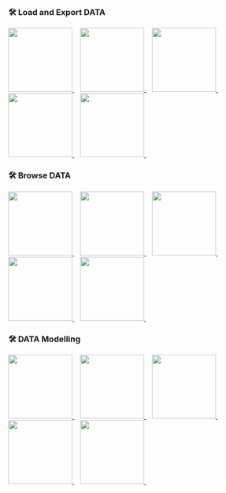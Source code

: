 ### 🛠️ Load and Export DATA

<a href="../section-work-with-data/">
 <img src="../img/tile.png" height="130px" width="130px"/>
</a>&nbsp;&nbsp;
<a href="../section-work-with-data/">
 <img src="../img/tile.png" height="130px" width="130px"/>
</a>&nbsp;&nbsp;
<a href="../section-work-with-data/">
 <img src="../img/tile.png" height="130px" width="130px"/>
</a>&nbsp;&nbsp;
<a href="../section-work-with-data/">
 <img src="../img/tile.png" height="130px" width="130px"/>
</a>&nbsp;&nbsp;
<a href="../section-work-with-data/">
 <img src="../img/tile.png" height="130px" width="130px"/>
</a>&nbsp;&nbsp;

### 🛠️ Browse DATA

<a href="../section-work-with-data/">
 <img src="../img/tile.png" height="130px" width="130px"/>
</a>&nbsp;&nbsp;
<a href="../section-work-with-data/">
 <img src="../img/tile.png" height="130px" width="130px"/>
</a>&nbsp;&nbsp;
<a href="../section-work-with-data/">
 <img src="../img/tile.png" height="130px" width="130px"/>
</a>&nbsp;&nbsp;
<a href="../section-work-with-data/">
 <img src="../img/tile.png" height="130px" width="130px"/>
</a>&nbsp;&nbsp;
<a href="../section-work-with-data/">
 <img src="../img/tile.png" height="130px" width="130px"/>
</a>&nbsp;&nbsp;

### 🛠️ DATA Modelling

<a href="../section-work-with-data/">
 <img src="../img/tile.png" height="130px" width="130px"/>
</a>&nbsp;&nbsp;
<a href="../section-work-with-data/">
 <img src="../img/tile.png" height="130px" width="130px"/>
</a>&nbsp;&nbsp;
<a href="../section-work-with-data/">
 <img src="../img/tile.png" height="130px" width="130px"/>
</a>&nbsp;&nbsp;
<a href="../section-work-with-data/">
 <img src="../img/tile.png" height="130px" width="130px"/>
</a>&nbsp;&nbsp;
<a href="../section-work-with-data/">
 <img src="../img/tile.png" height="130px" width="130px"/>
</a>&nbsp;&nbsp;
